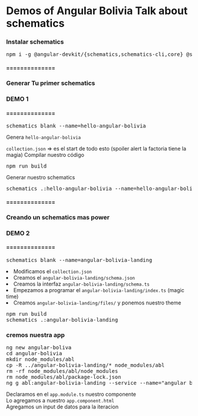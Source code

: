 # Demos of Angular Bolivia Talk about schematics

### Instalar schematics
<pre>
npm i -g @angular-devkit/{schematics,schematics-cli,core} @schematics/schematics
</pre>

#### ==============
### Generar Tu primer schematics
### DEMO 1
#### ==============
<pre>
schematics blank --name=hello-angular-bolivia
</pre>
Genera <code>hello-angular-bolivia</code>

<code>collection.json</code> => es el start de todo esto (spoiler alert la factoria tiene la magia)
Compilar nuestro código
<pre>
npm run build
</pre>
Generar nuestro schematics
<pre>
schematics .:hello-angular-bolivia --name=hello-angular-bolivia
</pre>

#### ==============
### Creando un schematics mas power
### DEMO 2
#### ==============
<pre>
schematics blank --name=angular-bolivia-landing
</pre>
<li>Modificamos el <code>collection.json</code>
<li>Creamos el <code>angular-bolivia-landing/schema.json</code>
<li> Creamos la interfaz <code>angular-bolivia-landing/schema.ts</code>
<li> Empezamos a programar el <code>angular-bolivia-landing/index.ts</code> (magic time)
<li> Creamos <code>angular-bolivia-landing/files/</code> y ponemos nuestro theme
 
 <pre>
npm run build
schematics .:angular-bolivia-landing
</pre>
 
 ### cremos nuestra app
 
<pre>
ng new angular-boliva
cd angular-bolivia
mkdir node_modules/abl
cp -R ../angular-bolivia-landing/* node_modules/abl
rm -rf node_modules/abl/node_modules 
rm node_modules/abl/package-lock.json 
ng g abl:angular-bolivia-landing --service --name="angular bolivia rocks" --collection abl
</pre>
Declaramos en el <code>app.module.ts</code> nuestro componente <br/>
Lo agregamos a nuestro <code>app.component.html</code> <br/>
Agregamos un input de datos para la iteracion